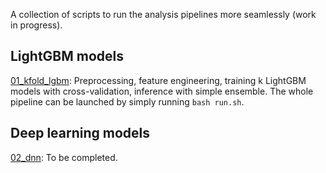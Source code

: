 A collection of scripts to run the analysis pipelines more seamlessly (work in progress).

## LightGBM models

[01_kfold_lgbm](https://github.com/mz256/ashrae/tree/main/script_version/01_kfold_lgbm): Preprocessing, feature engineering, training k LightGBM models with cross-validation, inference with simple ensemble. The whole pipeline can be launched by simply running `bash run.sh`.

## Deep learning models

[02_dnn](https://github.com/mz256/ashrae/tree/main/script_version/02_dnn): To be completed.
